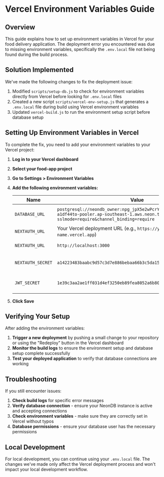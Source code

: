 # Vercel Environment Variables Guide

## Overview

This guide explains how to set up environment variables in Vercel for your food delivery application. The deployment error you encountered was due to missing environment variables, specifically the `.env.local` file not being found during the build process.

## Solution Implemented

We've made the following changes to fix the deployment issue:

1. Modified `scripts/setup-db.js` to check for environment variables directly from Vercel before looking for `.env.local` files
2. Created a new script `scripts/vercel-env-setup.js` that generates a `.env.local` file during build using Vercel environment variables
3. Updated `vercel-build.js` to run the environment setup script before database setup

## Setting Up Environment Variables in Vercel

To complete the fix, you need to add your environment variables to your Vercel project:

1. **Log in to your Vercel dashboard**
2. **Select your food-app project**
3. **Go to Settings > Environment Variables**
4. **Add the following environment variables:**

   | Name | Value | Environment |
   |------|-------|-------------|
   | `DATABASE_URL` | `postgresql://neondb_owner:npg_jpX5e2wPcrYs@ep-fancy-violet-a1df44to-pooler.ap-southeast-1.aws.neon.tech/neondb?sslmode=require&channel_binding=require` | Production, Preview, Development |
   | `NEXTAUTH_URL` | Your Vercel deployment URL (e.g., `https://your-app-name.vercel.app`) | Production |
   | `NEXTAUTH_URL` | `http://localhost:3000` | Preview, Development |
   | `NEXTAUTH_SECRET` | `a14223483baabc9d57c3d7e886bebaa66b3c5da1582da3b9b8692ffd64fbb6d1` | Production, Preview, Development |
   | `JWT_SECRET` | `1e39c3aa2ae1ff031d4ef3250eb89fea8052a6b80a048ba0a16cfd40947b28cb` | Production, Preview, Development |

5. **Click Save**

## Verifying Your Setup

After adding the environment variables:

1. **Trigger a new deployment** by pushing a small change to your repository or using the "Redeploy" button in the Vercel dashboard
2. **Monitor the build logs** to ensure the environment setup and database setup complete successfully
3. **Test your deployed application** to verify that database connections are working

## Troubleshooting

If you still encounter issues:

1. **Check build logs** for specific error messages
2. **Verify database connection** - ensure your NeonDB instance is active and accepting connections
3. **Check environment variables** - make sure they are correctly set in Vercel without typos
4. **Database permissions** - ensure your database user has the necessary permissions

## Local Development

For local development, you can continue using your `.env.local` file. The changes we've made only affect the Vercel deployment process and won't impact your local development workflow.
